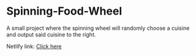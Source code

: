 # Spinning-Food-Wheel

A small project where the spinning wheel will randomly choose a cuisine and output said cuisine to the right.

Netlify link: [Click here](spinning-food-wheel.netlify.app)

